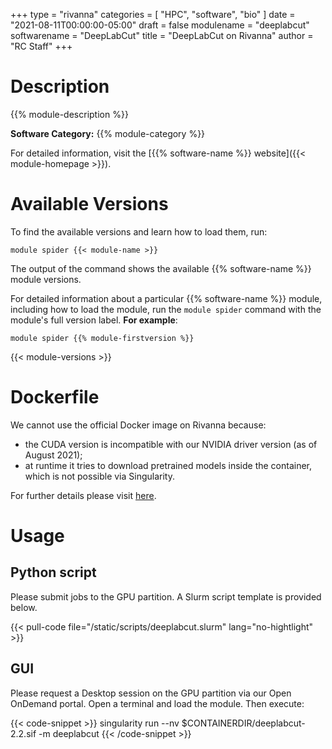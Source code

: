 +++
type = "rivanna"
categories = [
  "HPC",
  "software",
  "bio"
]
date = "2021-08-11T00:00:00-05:00"
draft = false
modulename = "deeplabcut"
softwarename = "DeepLabCut"
title = "DeepLabCut on Rivanna"
author = "RC Staff"
+++

# Description

{{% module-description %}}

**Software Category:** {{% module-category %}}

For detailed information, visit the [{{% software-name %}} website]({{< module-homepage >}}).

# Available Versions
To find the available versions and learn how to load them, run:

```
module spider {{< module-name >}}
```

The output of the command shows the available {{% software-name %}} module versions.

For detailed information about a particular {{% software-name %}} module, including how to load the module, run the `module spider` command with the module's full version label. __For example__:
```
module spider {{% module-firstversion %}}
```

{{< module-versions >}}

# Dockerfile

We cannot use the official Docker image on Rivanna because:
- the CUDA version is incompatible with our NVIDIA driver version (as of August 2021);
- at runtime it tries to download pretrained models inside the container, which is not possible via Singularity.

For further details please visit [here](https://github.com/uvarc/rivanna-docker/blob/master/deeplabcut/2.2/Dockerfile).

# Usage

## Python script
Please submit jobs to the GPU partition. A Slurm script template is provided below.

{{< pull-code file="/static/scripts/deeplabcut.slurm" lang="no-hightlight" >}}

## GUI
Please request a Desktop session on the GPU partition via our Open OnDemand portal. Open a terminal and load the module. Then execute:

{{< code-snippet >}}
singularity run --nv $CONTAINERDIR/deeplabcut-2.2.sif -m deeplabcut
{{< /code-snippet >}}
